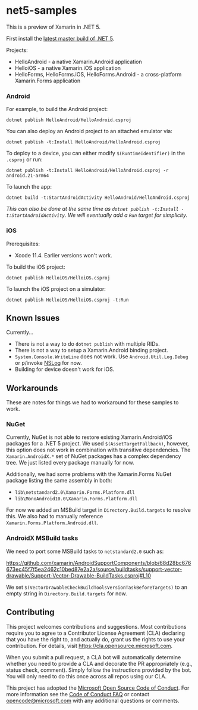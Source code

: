 # net5-samples

This is a preview of Xamarin in .NET 5.

First install the [latest master build of .NET 5][0].

Projects:

* HelloAndroid - a native Xamarin.Android application
* HelloiOS - a native Xamarin.iOS application
* HelloForms, HelloForms.iOS, HelloForms.Android - a cross-platform Xamarin.Forms application

### Android

For example, to build the Android project:

    dotnet publish HelloAndroid/HelloAndroid.csproj

You can also deploy an Android project to an attached emulator via:

    dotnet publish -t:Install HelloAndroid/HelloAndroid.csproj

To deploy to a device, you can either modify `$(RuntimeIdentifier)` in
the `.csproj` or run:

    dotnet publish -t:Install HelloAndroid/HelloAndroid.csproj -r android.21-arm64

To launch the app:

    dotnet build -t:StartAndroidActivity HelloAndroid/HelloAndroid.csproj

_This can also be done at the same time as `dotnet publish -t:Install -t:StartAndroidActivity`. We will eventually add a `Run` target for simplicity._

### iOS

Prerequisites:

* Xcode 11.4. Earlier versions won't work.

To build the iOS project:

    dotnet publish HelloiOS/HelloiOS.csproj

To launch the iOS project on a simulator:

    dotnet publish HelloiOS/HelloiOS.csproj -t:Run

[0]: https://github.com/dotnet/installer#installers-and-binaries

## Known Issues

Currently...

* There is not a way to do `dotnet publish` with multiple RIDs.
* There is not a way to setup a Xamarin.Android binding project.
* `System.Console.WriteLine` does not work. Use
  `Android.Util.Log.Debug` or p/invoke [NSLog][nslog] for now.
* Building for device doesn't work for iOS.

[nslog]: https://stackoverflow.com/questions/9204160/monotouch-nslog-and-testflightsdk

## Workarounds

These are notes for things we had to workaround for these samples to work.

### NuGet

Currently, NuGet is not able to restore existing Xamarin.Android/iOS
packages for a .NET 5 project. We used `$(AssetTargetFallback)`,
however, this option does not work in combination with transitive
dependencies. The `Xamarin.AndroidX.*` set of NuGet packages has a
complex dependency tree. We just listed every package manually for
now.

Additionally, we had some problems with the Xamarin.Forms NuGet
package listing the same assembly in both:

* `lib\netstandard2.0\Xamarin.Forms.Platform.dll`
* `lib\MonoAndroid10.0\Xamarin.Forms.Platform.dll`

For now we added an MSBuild target in `Directory.Build.targets` to
resolve this. We also had to manually reference
`Xamarin.Forms.Platform.Android.dll`.

### AndroidX MSBuild tasks

We need to port some MSBuild tasks to `netstandard2.0` such as:

https://github.com/xamarin/AndroidSupportComponents/blob/68d28bc676673ec45f7f5ea2462c10bed87e2a2a/source/buildtasks/support-vector-drawable/Support-Vector-Drawable-BuildTasks.csproj#L10

We set `$(VectorDrawableCheckBuildToolsVersionTaskBeforeTargets)` to
an empty string in `Directory.Build.targets` for now.

## Contributing

This project welcomes contributions and suggestions.  Most contributions require you to agree to a
Contributor License Agreement (CLA) declaring that you have the right to, and actually do, grant us
the rights to use your contribution. For details, visit https://cla.opensource.microsoft.com.

When you submit a pull request, a CLA bot will automatically determine whether you need to provide
a CLA and decorate the PR appropriately (e.g., status check, comment). Simply follow the instructions
provided by the bot. You will only need to do this once across all repos using our CLA.

This project has adopted the [Microsoft Open Source Code of Conduct](https://opensource.microsoft.com/codeofconduct/).
For more information see the [Code of Conduct FAQ](https://opensource.microsoft.com/codeofconduct/faq/) or
contact [opencode@microsoft.com](mailto:opencode@microsoft.com) with any additional questions or comments.
